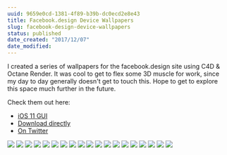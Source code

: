 ```yaml
---
uuid: 9659e0cd-1381-4f89-b39b-dc0ecd2e8e43
title: Facebook.design Device Wallpapers
slug: facebook-design-device-wallpapers
status: published
date_created: "2017/12/07"
date_modified:
---
```


I created a series of wallpapers for the facebook.design site using C4D & Octane Render. It was cool to get to flex some 3D muscle for work, since my day to day generally doesn't get to touch this. Hope to get to explore this space much further in the future.

Check them out here:

- [iOS 11 GUI](https://design.facebook.com/toolsandresources/ios-11-iphone-gui/)
- [Download directly](https://drive.google.com/file/d/16em0EMSvXmxKbJW1nP1GS25zTOMBPShh/view?usp=sharing)
- [On Twitter](https://twitter.com/iamnbutler/status/940640473227526144)

![](https://uploads-ssl.webflow.com/60453108a750bf32c24d79eb/604bc60b2b4bbb5405568859_explorations3_1sfs.jpg)
![](https://uploads-ssl.webflow.com/60453108a750bf32c24d79eb/604bc6101c103c9d2416a18e_Mainexplorations3_2export0015.jpg)
![](https://uploads-ssl.webflow.com/60453108a750bf32c24d79eb/604bc629c9faa40f65e13fe2_organic_1_12.png)
![](https://uploads-ssl.webflow.com/60453108a750bf32c24d79eb/604bc634c9faa4d7b5e13feb_fabric_1.jpg)
![](https://uploads-ssl.webflow.com/60453108a750bf32c24d79eb/604bc634aed5e2b47d274a25_geometric_3.jpg)
![](<https://uploads-ssl.webflow.com/60453108a750bf32c24d79eb/604bc6394a9d305f1aae34bb_organic_3%20(1).jpg>)
![](https://uploads-ssl.webflow.com/60453108a750bf32c24d79eb/604bc63dab4a9ca1e5948307_primitive_1.jpg)
![](https://uploads-ssl.webflow.com/60453108a750bf32c24d79eb/6045806b5a521e063b5bf05d_splash_1.jpg)
![](https://uploads-ssl.webflow.com/60453108a750bf32c24d79eb/604bc6448be2898da758376e_splash_2.jpg)
![](https://uploads-ssl.webflow.com/60453108a750bf32c24d79eb/604bc647358c451a529efa52_geometric_1.jpg)
![](https://uploads-ssl.webflow.com/60453108a750bf32c24d79eb/604bc65dc2e0fa0614c37657_organic_1_3.jpg)
![](https://uploads-ssl.webflow.com/60453108a750bf32c24d79eb/604bc65dc64ea247520004f8_organic_1_4.jpg)
![](https://uploads-ssl.webflow.com/60453108a750bf32c24d79eb/604bc65d8d872fb9dd03fab5_organic_1_5.jpg)
![](https://uploads-ssl.webflow.com/60453108a750bf32c24d79eb/604bc6624b464b35e79f368a_organic_1_9.jpg)
![](https://uploads-ssl.webflow.com/60453108a750bf32c24d79eb/604bc6624b464b51a39f368b_organic_1_10.jpg)
![](https://uploads-ssl.webflow.com/60453108a750bf32c24d79eb/604bc66f2b4bbb7c7d568892_3_1.jpg)
![](https://uploads-ssl.webflow.com/60453108a750bf32c24d79eb/604bc66ffd66351d943873a4_3_2.jpg)
![](https://uploads-ssl.webflow.com/60453108a750bf32c24d79eb/604bc66f9aeabaa09db9104f_sf.jpg)
![](https://uploads-ssl.webflow.com/60453108a750bf32c24d79eb/604bc6739c5d4fa030db22f3_2_3.jpg)

